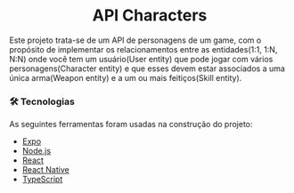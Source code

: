 <h1 align="center">API Characters</h1>

<p align="left">Este projeto trata-se de um API de personagens de um game, com o propósito de implementar os relacionamentos entre as entidades(1:1, 1:N, N:N) onde você tem um usuário(User entity) que pode jogar com vários personagens(Character entity) e que esses devem estar associados a uma única arma(Weapon entity) e a um ou mais feitiços(Skill entity).</p>

### 🛠 Tecnologias

As seguintes ferramentas foram usadas na construção do projeto:

- [Expo](https://expo.io/)
- [Node.js](https://nodejs.org/en/)
- [React](https://pt-br.reactjs.org/)
- [React Native](https://reactnatrightive.dev/)
- [TypeScript](https://www.typescriptlang.org/)
